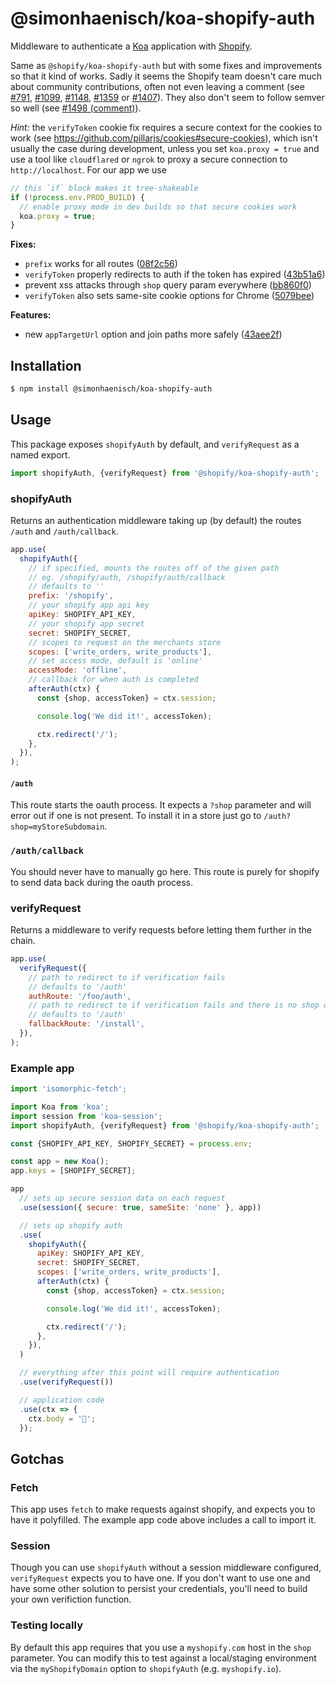 # @simonhaenisch/koa-shopify-auth

Middleware to authenticate a [Koa](http://koajs.com/) application with [Shopify](https://www.shopify.ca/).

Same as `@shopify/koa-shopify-auth` but with some fixes and improvements so that it kind of works. Sadly it seems the Shopify team doesn't care much about community contributions, often not even leaving a comment (see [#791](https://github.com/Shopify/quilt/issues/791), [#1099](https://github.com/Shopify/quilt/1099), [#1148](https://github.com/Shopify/quilt/1148), [#1359](https://github.com/Shopify/quilt/1359) or [#1407](https://github.com/Shopify/quilt/1407)). They also don't seem to follow semver so well (see [#1498 (comment)](https://github.com/Shopify/quilt/pull/1498#issuecomment-664974203)).

_Hint:_ the `verifyToken` cookie fix requires a secure context for the cookies to work (see <https://github.com/pillarjs/cookies#secure-cookies>), which isn't usually the case during development, unless you set `koa.proxy = true` and use a tool like `cloudflared` or `ngrok` to proxy a secure connection to `http://localhost`. For our app we use

```js
// this `if` block makes it tree-shakeable
if (!process.env.PROD_BUILD) {
  // enable proxy mode in dev builds so that secure cookies work
  koa.proxy = true;
}
```

**Fixes:**

* `prefix` works for all routes ([08f2c56](https://github.com/simonhaenisch/koa-shopify-auth/commit/08f2c56241bc50d2b7e807359e29138d1488c3da))
* `verifyToken` properly redirects to auth if the token has expired ([43b51a6](https://github.com/simonhaenisch/koa-shopify-auth/commit/43b51a6f1497b06aa5859e858e3574db3d0ccb90))
* prevent xss attacks through `shop` query param everywhere ([bb860f0](https://github.com/simonhaenisch/koa-shopify-auth/commit/bb860f0553fdd8db848683def31cfbe3018a6395))
* `verifyToken` also sets same-site cookie options for Chrome ([5079bee](https://github.com/simonhaenisch/koa-shopify-auth/commit/5079beeaa92e5cf63764ef0c13e62c11f452014d))

**Features:**

* new `appTargetUrl` option and join paths more safely ([43aee2f](https://github.com/simonhaenisch/koa-shopify-auth/commit/43aee2f83bcdd8da68359d30415569a62567a36d))

## Installation

```bash
$ npm install @simonhaenisch/koa-shopify-auth
```

## Usage

This package exposes `shopifyAuth` by default, and `verifyRequest` as a named export.

```js
import shopifyAuth, {verifyRequest} from '@shopify/koa-shopify-auth';
```

### shopifyAuth

Returns an authentication middleware taking up (by default) the routes `/auth` and `/auth/callback`.

```js
app.use(
  shopifyAuth({
    // if specified, mounts the routes off of the given path
    // eg. /shopify/auth, /shopify/auth/callback
    // defaults to ''
    prefix: '/shopify',
    // your shopify app api key
    apiKey: SHOPIFY_API_KEY,
    // your shopify app secret
    secret: SHOPIFY_SECRET,
    // scopes to request on the merchants store
    scopes: ['write_orders, write_products'],
    // set access mode, default is 'online'
    accessMode: 'offline',
    // callback for when auth is completed
    afterAuth(ctx) {
      const {shop, accessToken} = ctx.session;

      console.log('We did it!', accessToken);

      ctx.redirect('/');
    },
  }),
);
```

#### `/auth`

This route starts the oauth process. It expects a `?shop` parameter and will error out if one is not present. To install it in a store just go to `/auth?shop=myStoreSubdomain`.

### `/auth/callback`

You should never have to manually go here. This route is purely for shopify to send data back during the oauth process.

### verifyRequest

Returns a middleware to verify requests before letting them further in the chain.

```javascript
app.use(
  verifyRequest({
    // path to redirect to if verification fails
    // defaults to '/auth'
    authRoute: '/foo/auth',
    // path to redirect to if verification fails and there is no shop on the query
    // defaults to '/auth'
    fallbackRoute: '/install',
  }),
);
```

### Example app

```javascript
import 'isomorphic-fetch';

import Koa from 'koa';
import session from 'koa-session';
import shopifyAuth, {verifyRequest} from '@shopify/koa-shopify-auth';

const {SHOPIFY_API_KEY, SHOPIFY_SECRET} = process.env;

const app = new Koa();
app.keys = [SHOPIFY_SECRET];

app
  // sets up secure session data on each request
  .use(session({ secure: true, sameSite: 'none' }, app))

  // sets up shopify auth
  .use(
    shopifyAuth({
      apiKey: SHOPIFY_API_KEY,
      secret: SHOPIFY_SECRET,
      scopes: ['write_orders, write_products'],
      afterAuth(ctx) {
        const {shop, accessToken} = ctx.session;

        console.log('We did it!', accessToken);

        ctx.redirect('/');
      },
    }),
  )

  // everything after this point will require authentication
  .use(verifyRequest())

  // application code
  .use(ctx => {
    ctx.body = '🎉';
  });
```

## Gotchas

### Fetch

This app uses `fetch` to make requests against shopify, and expects you to have it polyfilled. The example app code above includes a call to import it.

### Session

Though you can use `shopifyAuth` without a session middleware configured, `verifyRequest` expects you to have one. If you don't want to use one and have some other solution to persist your credentials, you'll need to build your own verifiction function.

### Testing locally

By default this app requires that you use a `myshopify.com` host in the `shop` parameter. You can modify this to test against a local/staging environment via the `myShopifyDomain` option to `shopifyAuth` (e.g. `myshopify.io`).
